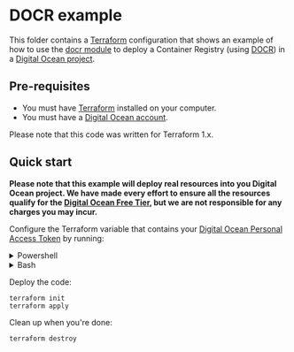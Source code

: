 # DOCR example

This folder contains a [Terraform](https://www.terraform.io/) configuration that shows an example of how to use the [docr module](../../modules/services/docr) to deploy a Container Registry (using [DOCR](https://docs.digitalocean.com/products/container-registry/)) in a [Digital Ocean project](https://www.digitalocean.com/).

## Pre-requisites

* You must have [Terraform](https://www.terraform.io/) installed on your computer.
* You must have a [Digital Ocean account](https://www.digitalocean.com/).

Please note that this code was written for Terraform 1.x.

## Quick start

**Please note that this example will deploy real resources into you Digital Ocean project. We have made every effort to ensure 
all the resources qualify for the [Digital Ocean Free Tier](https://www.digitalocean.com/pricing), but we are not responsible for any
charges you may incur.**

Configure the Terraform variable that contains your [Digital Ocean Personal Access Token](https://docs.digitalocean.com/reference/api/create-personal-access-token/) by running:

<details><summary>Powershell</summary>
<p>

```
$env:TF_VAR_do_token="(your personal access token)"
```

</p>
</details>

<details><summary>Bash</summary>
<p>

```
export TF_VAR_do_token="(your personal access token)"
```

</p>
</details>

Deploy the code:

```
terraform init
terraform apply
```

Clean up when you're done:

```
terraform destroy
```